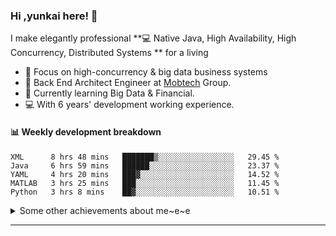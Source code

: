 ### Hi ,yunkai here! :wave: 

I make elegantly professional **💻 Native Java, High Availability, High Concurrency, Distributed Systems ** for a living

* 🧐   Focus on high-concurrency & big data business systems
* 💼   Back End Architect Engineer at [Mobtech](https://www.mob.com/) Group.
* 🌱   Currently learning Big Data & Financial.
* 💻   With 6 years' development working experience.

#### :bar_chart: Weekly development breakdown

<!--START_SECTION:waka-->
```text
XML      8 hrs 48 mins   ███████▒░░░░░░░░░░░░░░░░░   29.45 % 
Java     6 hrs 59 mins   ██████░░░░░░░░░░░░░░░░░░░   23.37 % 
YAML     4 hrs 20 mins   ███▓░░░░░░░░░░░░░░░░░░░░░   14.52 % 
MATLAB   3 hrs 25 mins   ███░░░░░░░░░░░░░░░░░░░░░░   11.45 % 
Python   3 hrs 8 mins    ██▓░░░░░░░░░░░░░░░░░░░░░░   10.51 % 
```
<!--END_SECTION:waka-->

<details>
  <summary>Some other achievements about me~e~e</summary>
  <br>

* 👑   Some GitHub statistical reports:

<p align="center">
<img align="center" src="https://github-readme-stats.vercel.app/api/top-langs/?username=JanYunkai&hide_langs_below=1&theme=default&line_height=27&layout=compact" />
<img align="center" src="https://github-readme-stats.vercel.app/api?username=JanYunkai&show_icons=true&count_private=true&include_all_commits=true&line_height=21&layout=compact" alt="halfrost's Github Stats" />
<img align="center" src="https://github-profile-trophy.vercel.app/?username=JanYunkai&column=7" alt="JanYunkai's Github Trophy" />
</p>

</details>

---

